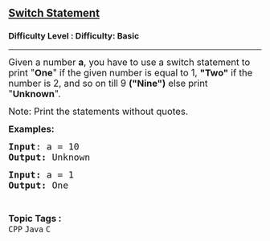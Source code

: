<h2><a href="https://www.geeksforgeeks.org/problems/switch-statement--150234/1">Switch Statement</a></h2><h3>Difficulty Level : Difficulty: Basic</h3><hr><div class="problems_problem_content__Xm_eO"><p><span style="font-size: 18px;">Given a number <strong>a</strong>, you have to use a switch statement to print "<strong>One</strong>" if the given number is equal to 1, <strong>"Two"</strong> if the number is 2, and so on till 9 <strong>("Nine")</strong> else print "<strong>Unknown</strong>".</span></p>
<p><span style="font-size: 18px;">Note: Print the statements without quotes.</span></p>
<p><span style="font-size: 18px;"><strong>Examples:</strong></span></p>
<pre><span style="font-size: 18px;"><strong>Input</strong>: a = 10
<strong>Output:</strong> Unknown</span></pre>
<pre><span style="font-size: 18px;"><strong>Input: </strong>a = 1
<strong>Output: </strong>One</span></pre></div><br><p><span style=font-size:18px><strong>Topic Tags : </strong><br><code>CPP</code>&nbsp;<code>Java</code>&nbsp;<code>C</code>&nbsp;